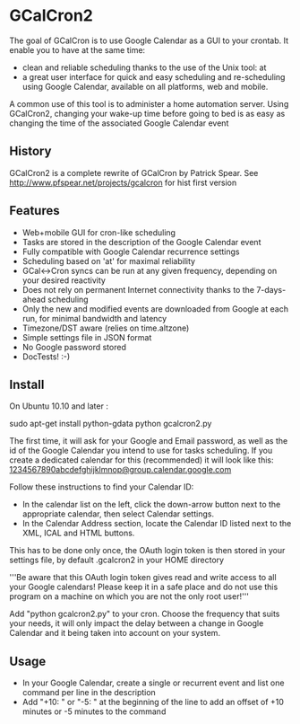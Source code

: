 # GCalCron2 #

The goal of GCalCron is to use Google Calendar as a GUI to your crontab. It enable you to have at the same time:
 - clean and reliable scheduling thanks to the use of the Unix tool: at
 - a great user interface for quick and easy scheduling and re-scheduling using Google Calendar, available on all platforms, web and mobile.

A common use of this tool is to administer a home automation server. Using GCalCron2, changing your wake-up time before going to bed is as easy as changing the time of the associated Google Calendar event


## History ##

GCalCron2 is a complete rewrite of GCalCron by Patrick Spear. See http://www.pfspear.net/projects/gcalcron for hist first version


## Features ##

 * Web+mobile GUI for cron-like scheduling
 * Tasks are stored in the description of the Google Calendar event
 * Fully compatible with Google Calendar recurrence settings
 * Scheduling based on 'at' for maximal reliability
 * GCal<->Cron syncs can be run at any given frequency, depending on your desired reactivity
 * Does not rely on permanent Internet connectivity thanks to the 7-days-ahead scheduling
 * Only the new and modified events are downloaded from Google at each run, for minimal bandwidth and latency
 * Timezone/DST aware (relies on time.altzone)
 * Simple settings file in JSON format
 * No Google password stored
 * DocTests! :-)


## Install ##

On Ubuntu 10.10 and later :

sudo apt-get install python-gdata
python gcalcron2.py

The first time, it will ask for your Google and Email password, as well as the id of the Google Calendar you intend to use for tasks scheduling. If you create a dedicated calendar for this (recommended) it will look like this: 1234567890abcdefghijklmnop@group.calendar.google.com

Follow these instructions to find your Calendar ID:
 * In the calendar list on the left, click the down-arrow button next to the appropriate calendar, then select Calendar settings.
 * In the Calendar Address section, locate the Calendar ID listed next to the XML, ICAL and HTML buttons.

This has to be done only once, the OAuth login token is then stored in your settings file, by default .gcalcron2 in your HOME directory

'''Be aware that this OAuth login token gives read and write access to all your Google calendars! Please keep it in a safe place and do not use this program on a machine on which you are not the only root user!'''

Add "python gcalcron2.py" to your cron. Choose the frequency that suits your needs, it will only impact the delay between a change in Google Calendar and it being taken into account on your system.


## Usage ##

 * In your Google Calendar, create a single or recurrent event and list one command per line in the description
 * Add "+10: " or "-5: " at the beginning of the line to add an offset of +10 minutes or -5 minutes to the command